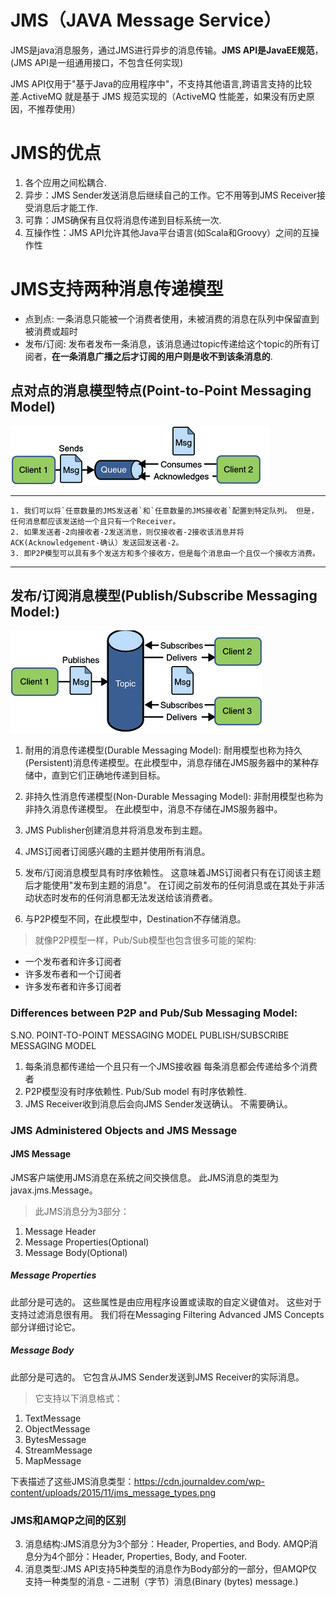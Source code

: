 # JMS（JAVA Message Service）

JMS是java消息服务，通过JMS进行异步的消息传输。**JMS API是JavaEE规范**，(JMS API是一组通用接口，不包含任何实现)

JMS API仅用于"基于Java的应用程序中"，不支持其他语言,跨语言支持的比较差.ActiveMQ 就是基于 JMS 规范实现的（ActiveMQ 性能差，如果没有历史原因，不推荐使用）

# JMS的优点

1. 各个应用之间松耦合.
2. 异步：JMS Sender发送消息后继续自己的工作。它不用等到JMS Receiver接受消息后才能工作.
3. 可靠：JMS确保有且仅将消息传递到目标系统一次.
4. 互操作性：JMS API允许其他Java平台语言(如Scala和Groovy）之间的互操作性

# JMS支持两种消息传递模型

- 点到点: 一条消息只能被一个消费者使用，未被消费的消息在队列中保留直到被消费或超时
- 发布/订阅: 发布者发布一条消息，该消息通过topic传递给这个topic的所有订阅者，**在一条消息广播之后才订阅的用户则是收不到该条消息的**.

## 点对点的消息模型特点(Point-to-Point Messaging Model)

![](Point-to-Point.png)

---
    1. 我们可以将`任意数量的JMS发送者`和`任意数量的JMS接收者`配置到特定队列。 但是，任何消息都应该发送给一个且只有一个Receiver。
    2. 如果发送者-2向接收者-2发送消息，则仅接收者-2接收该消息并将ACK(Acknowledgement-确认）发送回发送者-2。
    3. 即P2P模型可以具有多个发送方和多个接收方，但是每个消息由一个且仅一个接收方消费。
---

## 发布/订阅消息模型(Publish/Subscribe Messaging Model:)

![](Pub-Sub.png)

1. 耐用的消息传递模型(Durable Messaging Model):
耐用模型也称为持久(Persistent)消息传递模型。在此模型中，消息存储在JMS服务器中的某种存储中，直到它们正确地传递到目标。
2. 非持久性消息传递模型(Non-Durable Messaging Model):
非耐用模型也称为非持久消息传递模型。 在此模型中，消息不存储在JMS服务器中。

3. JMS Publisher创建消息并将消息发布到主题。
4. JMS订阅者订阅感兴趣的主题并使用所有消息。
5. 发布/订阅消息模型具有时序依赖性。 这意味着JMS订阅者只有在订阅该主题后才能使用"发布到主题的消息"。 在订阅之前发布的任何消息或在其处于非活动状态时发布的任何消息都无法发送给该消费者。
6. 与P2P模型不同，在此模型中，Destination不存储消息。

>就像P2P模型一样，Pub/Sub模型也包含很多可能的架构:

* 一个发布者和许多订阅者
* 许多发布者和一个订阅者
* 许多发布者和许多订阅者

### Differences between P2P and Pub/Sub Messaging Model:


S.NO.	POINT-TO-POINT MESSAGING MODEL	PUBLISH/SUBSCRIBE MESSAGING MODEL
1.	每条消息都传递给一个且只有一个JMS接收器   每条消息都会传递给多个消费者
2.	P2P模型没有时序依赖性.			Pub/Sub model 有时序依赖性.
3.	JMS Receiver收到消息后会向JMS Sender发送确认。 	不需要确认。

### JMS Administered Objects and JMS Message

#### JMS Message

JMS客户端使用JMS消息在系统之间交换信息。 此JMS消息的类型为javax.jms.Message。

> 此JMS消息分为3部分：

1. Message Header
2. Message Properties(Optional)
3. Message Body(Optional)

##### Message Properties

此部分是可选的。 这些属性是由应用程序设置或读取的自定义键值对。 这些对于支持过滤消息很有用。 我们将在Messaging Filtering Advanced JMS Concepts部分详细讨论它。

##### Message Body

此部分是可选的。 它包含从JMS Sender发送到JMS Receiver的实际消息。

> 它支持以下消息格式：

1. TextMessage
2. ObjectMessage
3. BytesMessage
4. StreamMessage
5. MapMessage

下表描述了这些JMS消息类型：https://cdn.journaldev.com/wp-content/uploads/2015/11/jms_message_types.png

### JMS和AMQP之间的区别

3. 消息结构:JMS消息分为3个部分：Header, Properties, and Body.
AMQP消息分为4个部分：Header, Properties, Body, and Footer.
4. 消息类型:JMS API支持5种类型的消息作为Body部分的一部分，但AMQP仅支持一种类型的消息 - 二进制（字节）消息(Binary (bytes) message.)